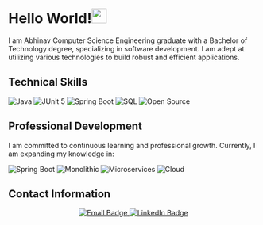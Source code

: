 # Hello World!<img src="https://media.giphy.com/media/hvRJCLFzcasrR4ia7z/giphy.gif" width="30px">
I am Abhinav Computer Science Engineering graduate with a Bachelor of Technology degree, specializing in software development. I am adept at utilizing various technologies to build robust and efficient applications.

## Technical Skills

<p align="left">
  <img src="https://img.shields.io/badge/Java-ED8B00?style=for-the-badge&logo=java&logoColor=white" alt="Java">
  <img src="https://img.shields.io/badge/JUnit5-25A162?style=for-the-badge&logo=junit5&logoColor=white" alt="JUnit 5">
  <img src="https://img.shields.io/badge/Spring_Boot-6DB33F?style=for-the-badge&logo=spring-boot&logoColor=white" alt="Spring Boot">
  <img src="https://img.shields.io/badge/SQL-4479A1?style=for-the-badge&logo=postgresql&logoColor=white" alt="SQL">
  <img src="https://img.shields.io/badge/Open_Source-3DA639?style=for-the-badge&logo=opensourceinitiative&logoColor=white" alt="Open Source">
</p>

## Professional Development

I am committed to continuous learning and professional growth. Currently, I am expanding my knowledge in:
<p align="left">
  <img src="https://img.shields.io/badge/Spring_Boot-6DB33F?style=for-the-badge&logo=spring-boot&logoColor=white" alt="Spring Boot">
  <img src="https://img.shields.io/badge/Monolithic-00ADD8?style=for-the-badge&logo=monolithic&logoColor=white" alt="Monolithic"> 
  <img src="https://img.shields.io/badge/Microservices-FF6F00?style=for-the-badge&logo=microservices&logoColor=white" alt="Microservices">
  <img src="https://img.shields.io/badge/Cloud-4285F4?style=for-the-badge&logo=google-cloud&logoColor=white" alt="Cloud"> 
</p>

## Contact Information
<p align="center">
  <a href="mailto:abhinavadarsh25@gmail.com">
    <img src="https://img.shields.io/badge/Email-D14836?style=for-the-badge&logo=gmail&logoColor=white" alt="Email Badge">
  </a>
  <a href="https://www.linkedin.com/in/imabhinavadarsh/">
    <img src="https://img.shields.io/badge/LinkedIn-0A66C2?style=for-the-badge&logo=linkedin&logoColor=white" alt="LinkedIn Badge">
  </a>
</p>

